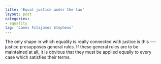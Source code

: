 ```yaml
---
title: 'Equal justice under the law'
layout: post
categories:
- equality
tag: 'James Fitzjames Stephens'
---
```


The only shape in which equality is really connected with justice is this --- justice presupposes general rules. If these general rules are to be maintained at all, it is obvious that they must be applied equally to every case which satisfies their terms.